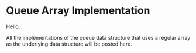 # Queue Array Implementation

Hello, 

All the implementations of the queue data structure that uses a regular array as the underlying data structure will be posted here.
